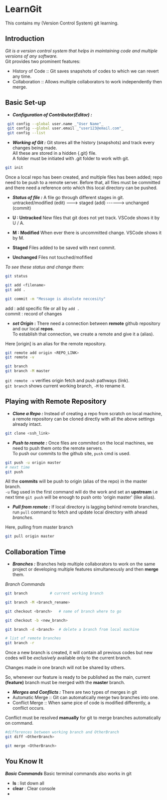 # LearnGit
This contains my (Version Control System) git learning.

## Introduction

_Git is a version control system that helps in maintaining code and multiple versions of any software._ <br>
Git provides two prominent features:
- History of Code :: Git saves snapshots of codes to which we can revert any time.
- Collaboration   :: Allows multiple collaborators to work independently then merge.

## Basic Set-up

- **_Configuration of Contributor(Editor) :_**
```sh
 git config --global user.name _"User Name"_
 git config --global user.email _"user123@email.com"_
 git config --list
```
- **_Working of Git :_**
Git stores all the history (snapshots) and track every changes being made. <br>
All these are stored in a hidden {.git} file. <br>
A folder must be initiated with .git folder to work with git.

```sh
git init    
```

Once a local repo has been created, and multiple files has been added; repo need to be push to a remote server. Before that, all files must be committed and there need a reference onto which this local directory can be pushed. 

- **_Status of file :_**
A file go through different stages in git. <br>
untracked/modified (edit) ---> staged (add) ------> unchanged (commit) <br>

- **U : Untracked**
New files that git does not yet track. VSCode shows it by U / A.
- **M : Modified**
When ever there is uncommitted change. VSCode shows it by M.
- **Staged**
Files added to be saved with next commit.
- **Unchanged**
Files not touched/mofified

_To see these status and change them:_

```sh
git status

git add <filename>      
git add .               

git commit -m "Message is absolute neccesity"
```
add    : add specific file or all by `add .` <br>
commit : record of changes                   <br>

- **_set Origin_ :**
There need a connection between **remote** github repository and our local **repos**. <br>
To establish that connection, we create a remote and give it a (alias). <br>

Here [origin] is an alias for the remote repository.

```sh
git remote add origin <REPO_LINK>
git remote -v 

git branch
git branch -M master
```
`git remote -v` verifies origin fetch and push pathways (link). <br>
`git branch` shows current working branch, `-M` to rename it.

## Playing with Remote Repository
- **_Clone a Repo :_**
Instead of creating a repo from scratch on local machine, a remote repository can be cloned directly with all the above settings already intact.

```sh
git clone <ssh_link>
```

- **_Push to remote :_**
Once files are commited on the local machines, we need to push them onto the remote servers. </br>
To push our commits to the github site, `push` cmd is used.

```sh
git push -u origin master
# next time
git push

```
All the **commits** will be push to origin (alias of the repo) in the master branch. <br>
`-u` flag used in the first command will do the work and set an **upstream** i.e next time `git push` will be enough to push onto 'origin master' (like alias).

- **_Pull from remote :_**
If local directory is lagging behind remote branches, run `pull` command to fetch and update local directory with ahead *branches*. 

Here, pulling from master branch
```sh
git pull origin master
``` 

## Collaboration Time

- **_Branches :_**
Branches help multiple collaborators to work on the same project or developing multiple features simultaneously and then **merge** them. 

_Branch Commands_
```sh
git branch          # current working branch

git branch -M <branch_rename>

git checkout <branch>   # name of branch where to go

git checkout -b <new_branch>

git branch -d <branch>  # delete a branch from local machine

# list of remote branches
git branch -r   
```

Once a new branch is created, it will contain all previous codes but new codes will be *exclusively* available only to the current branch.

Changes made in one branch will not be shared by others. 

So, whenever our feature is ready to be published as the main, current **(feature)** branch
must be merged with the **master** branch.

- **_Merges and Conflicts :_**
There are two types of merges in git
- Automatic Merge :: Git can automatically merge two branches into one.
- Conflict Merge  :: When same pice of code is modified differently, a conflict occurs.

Conflict must be resolved **manually** for git to merge branches automatically on command.

```sh
#differences between working branch and OtherBranch
git diff <OtherBranch>   

git merge <OtherBranch>

```


## You Know It
**_Basic Commands_**
Basic terminal commands also works in git
- **ls** : list down all
- **clear** : Clear console
- 

